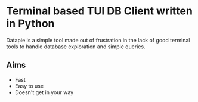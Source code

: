 # Terminal based TUI DB Client written in Python

Datapie is a simple tool made out of frustration in the lack of good terminal tools to handle database exploration and simple queries.

## Aims

- Fast 
- Easy to use
- Doesn't get in your way
